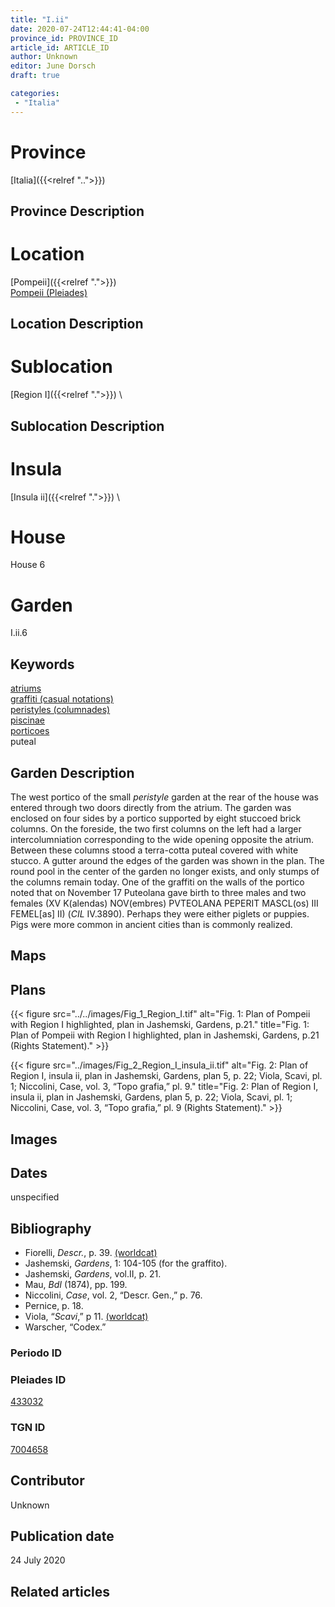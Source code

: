 ```yaml
---
title: "I.ii"
date: 2020-07-24T12:44:41-04:00
province_id: PROVINCE_ID
article_id: ARTICLE_ID
author: Unknown
editor: June Dorsch
draft: true

categories:
 - "Italia"
---
```


# Province

[Italia]({{<relref "..">}})

## Province Description

<!-- DESCRIPTION -->


# Location

[Pompeii]({{<relref ".">}}) \
[Pompeii (Pleiades)](https://pleiades.stoa.org/places/433032)

## Location Description

<!-- LEAVE THIS BLANK FOR NOW -->

# Sublocation

[Region I]({{<relref ".">}}) \

## Sublocation Description

<!-- DESCRIPTION -->

# Insula

[Insula ii]({{<relref ".">}}) \

# House

House 6

# Garden

I.ii.6

## Keywords

[atriums](http://vocab.getty.edu/page/aat/300004097)  
[graffiti (casual notations)](http://vocab.getty.edu/page/aat/300015613)  
[peristyles (columnades)](http://vocab.getty.edu/page/aat/300004029)   
[piscinae](http://vocab.getty.edu/page/aat/300375619)  
[porticoes](http://vocab.getty.edu/page/aat/300004145)  
puteal  

## Garden Description

The west portico of the small *peristyle* garden at the rear of the house was entered through two doors directly from the atrium. The garden was enclosed on four sides by a portico supported by eight stuccoed brick columns. On the foreside, the two first columns on the left had a larger intercolumniation corresponding to the wide opening opposite the atrium. Between these columns stood a terra-cotta puteal covered with white stucco. A gutter around the edges of the garden was shown in the plan. The round pool in the center of the garden no longer exists, and only stumps of the columns remain today. One of the graffiti on the walls of the portico noted that on November 17 Puteolana gave birth to three males and two females (XV K(alendas) NOV(embres) PVTEOLANA PEPERIT MASCL(os) III FEMEL[as] II) (*CIL* IV.3890). Perhaps they were either piglets or puppies. Pigs were more common in ancient cities than is commonly realized.

## Maps

<!--
OLD WAY (DO NOT USE)
![alt_text](../../images/image_name.ext)
*CAPTION*

NEW WAY ↓↓↓↓
{{< figure src="../../images/image_name.ext" alt="ALT_TEXT" title="CAPTION" >}}
-->

## Plans

{{< figure src="../../images/Fig_1_Region_I.tif" alt="Fig. 1: Plan of Pompeii with Region I highlighted, plan in Jashemski, Gardens, p.21." title="Fig. 1: Plan of Pompeii with Region I highlighted, plan in Jashemski, Gardens, p.21 (Rights Statement)." >}}

{{< figure src="../images/Fig_2_Region_I_insula_ii.tif" alt="Fig. 2: Plan of Region I, insula ii, plan in Jashemski, Gardens, plan 5, p. 22; Viola, Scavi, pl. 1; Niccolini, Case, vol. 3, “Topo grafia,” pl. 9." title="Fig. 2: Plan of Region I, insula ii, plan in Jashemski, Gardens, plan 5, p. 22; Viola, Scavi, pl. 1; Niccolini, Case, vol. 3, “Topo grafia,” pl. 9 (Rights Statement)." >}}

## Images

<!--
OLD WAY (DO NOT USE)
![alt_text](../../images/image_name.ext)
*CAPTION*

NEW WAY ↓↓↓↓
{{< figure src="../../images/image_name.ext" alt="ALT_TEXT" title="CAPTION" >}}
-->

## Dates

unspecified

## Bibliography

* Fiorelli, *Descr.*, p. 39. [(worldcat)](http://www.worldcat.org/oclc/908272023)
* Jashemski, *Gardens*, 1: 104-105 (for the graffito).
* Jashemski, *Gardens*, vol.II, p. 21.
* Mau, *BdI* (1874), pp. 199.
* Niccolini, *Case*, vol. 2, “Descr. Gen.,” p. 76.
* Pernice, p. 18.
* Viola, “*Scavi*,” p 11. [(worldcat)](http://www.worldcat.org/oclc/715087975)
* Warscher, “Codex.”

### Periodo ID

<!-- [PERIODO_ID](https://pleiades.stoa.org/places/PLEIADES_ID) -->

### Pleiades ID

[433032](https://pleiades.stoa.org/places/433032)

### TGN ID

[7004658](http://vocab.getty.edu/page/tgn/7004658)

## Contributor

Unknown

## Publication date

24 July 2020

## Related articles

<!-- Links to other related articles. Leave blank for now -->
